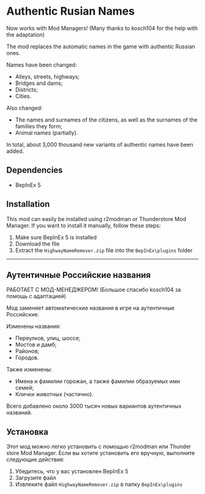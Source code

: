 # Authentic Rusian Names

Now works with Mod Managers! (Many thanks to kosch104 for the help with the adaptation)

The mod replaces the automatic names in the game with authentic Russian ones.

Names have been changed:
- Alleys, streets, highways;
- Bridges and dams;
- Districts;
- Cities.

Also changed:
- The names and surnames of the citizens, as well as the surnames of the families they form;
- Animal names (partially).

In total, about 3,000 thousand new variants of authentic names have been added.

## Dependencies

- BepInEx 5

## Installation

This mod can easily be installed using r2modman or Thunderstore Mod Manager. If you want to install it manually, follow these steps:

1. Make sure BepInEx 5 is installed
2. Download the file
3. Extract the `HighwayNameRemover.zip` file into the `BepInEx\plugins` folder

------ 
## Аутентичные Российские названия
РАБОТАЕТ С МОД-МЕНЕДЖЕРОМ! (Большое спасибо kosch104 за помощь с адаптацией)

Мод заменяет автоматические названия в игре на аутентичные Российские. 

Изменены названия:
- Переулков, улиц, шоссе;
- Мостов и дамб;
- Районов;
- Городов.

Также изменены:
- Имена и фамилии горожан, а также фамилии образуемых ими семей;
- Клички животных (частично).

Всего добавлено около 3000 тысяч новых вариантов аутентичных названий.

## Установка

Этот мод можно легко установить с помощью r2modman или Thunder store Mod Manager. Если вы хотите установить его вручную, выполните следующие действия:

1. Убедитесь, что у вас установлен BepInEx 5
2. Загрузите файл
3. Извлеките файл `HighwayNameRemover.zip` в папку `BepInEx\plugins`

